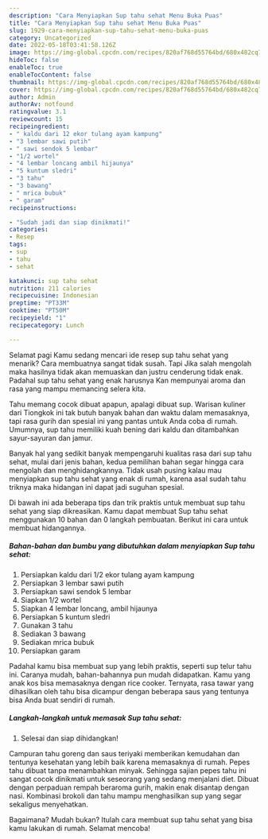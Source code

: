 ```yaml
---
description: "Cara Menyiapkan Sup tahu sehat Menu Buka Puas"
title: "Cara Menyiapkan Sup tahu sehat Menu Buka Puas"
slug: 1929-cara-menyiapkan-sup-tahu-sehat-menu-buka-puas
category: Uncategorized
date: 2022-05-18T03:41:58.126Z
image: https://img-global.cpcdn.com/recipes/820af768d55764bd/680x482cq70/sup-tahu-sehat-foto-resep-utama.jpg
hideToc: false
enableToc: true
enableTocContent: false
thumbnail: https://img-global.cpcdn.com/recipes/820af768d55764bd/680x482cq70/sup-tahu-sehat-foto-resep-utama.jpg
cover: https://img-global.cpcdn.com/recipes/820af768d55764bd/680x482cq70/sup-tahu-sehat-foto-resep-utama.jpg
author: Admin
authorAv: notfound
ratingvalue: 3.1
reviewcount: 15
recipeingredient:
- " kaldu dari 12 ekor tulang ayam kampung"
- "3 lembar sawi putih"
- " sawi sendok 5 lembar"
- "1/2 wortel"
- "4 lembar loncang ambil hijaunya"
- "5 kuntum sledri"
- "3 tahu"
- "3 bawang"
- " mrica bubuk"
- " garam"
recipeinstructions:

- "Sudah jadi dan siap dinikmati!"
categories:
- Resep
tags:
- sup
- tahu
- sehat

katakunci: sup tahu sehat 
nutrition: 211 calories
recipecuisine: Indonesian
preptime: "PT33M"
cooktime: "PT50M"
recipeyield: "1"
recipecategory: Lunch

---
```



Selamat pagi Kamu sedang mencari ide resep sup tahu sehat yang menarik? Cara membuatnya sangat tidak susah. Tapi Jika salah mengolah maka hasilnya tidak akan memuaskan dan justru cenderung tidak enak. Padahal sup tahu sehat yang enak harusnya Kan mempunyai aroma dan rasa yang mampu memancing selera kita.


Tahu memang cocok dibuat apapun, apalagi dibuat sup. Warisan kuliner dari Tiongkok ini tak butuh banyak bahan dan waktu dalam memasaknya, tapi rasa gurih dan spesial ini yang pantas untuk Anda coba di rumah. Umumnya, sup tahu memiliki kuah bening dari kaldu dan ditambahkan sayur-sayuran dan jamur.

Banyak hal yang sedikit banyak mempengaruhi kualitas rasa dari sup tahu sehat, mulai dari jenis bahan, kedua pemilihan bahan segar hingga cara mengolah dan menghidangkannya. Tidak usah pusing kalau mau menyiapkan sup tahu sehat yang enak di rumah, karena asal sudah tahu triknya maka hidangan ini dapat jadi suguhan spesial.


Di bawah ini ada beberapa tips dan trik praktis untuk membuat sup tahu sehat yang siap dikreasikan. Kamu dapat membuat Sup tahu sehat menggunakan 10 bahan dan 0 langkah pembuatan. Berikut ini cara untuk membuat hidangannya.

<!--inarticleads1-->

##### Bahan-bahan dan bumbu yang dibutuhkan dalam menyiapkan Sup tahu sehat:

1. Persiapkan  kaldu dari 1/2 ekor tulang ayam kampung
1. Persiapkan 3 lembar sawi putih
1. Persiapkan  sawi sendok 5 lembar
1. Siapkan 1/2 wortel
1. Siapkan 4 lembar loncang, ambil hijaunya
1. Persiapkan 5 kuntum sledri
1. Gunakan 3 tahu
1. Sediakan 3 bawang
1. Sediakan  mrica bubuk
1. Persiapkan  garam


Padahal kamu bisa membuat sup yang lebih praktis, seperti sup telur tahu ini. Caranya mudah, bahan-bahannya pun mudah didapatkan. Kamu yang anak kos bisa memasaknya dengan rice cooker. Ternyata, rasa tawar yang dihasilkan oleh tahu bisa dicampur dengan beberapa saus yang tentunya bisa Anda buat sendiri di rumah. 

<!--inarticleads2-->

##### Langkah-langkah untuk memasak Sup tahu sehat:


1. Selesai dan siap dihidangkan!

Campuran tahu goreng dan saus teriyaki memberikan kemudahan dan tentunya kesehatan yang lebih baik karena memasaknya di rumah. Pepes tahu dibuat tanpa menambahkan minyak. Sehingga sajian pepes tahu ini sangat cocok dinikmati untuk seseorang yang sedang menjalani diet. Dibuat dengan perpaduan rempah beraroma gurih, makin enak disantap dengan nasi. Kombinasi brokoli dan tahu mampu menghasilkan sup yang segar sekaligus menyehatkan. 

Bagaimana? Mudah bukan? Itulah cara membuat sup tahu sehat yang bisa kamu lakukan di rumah. Selamat mencoba!
